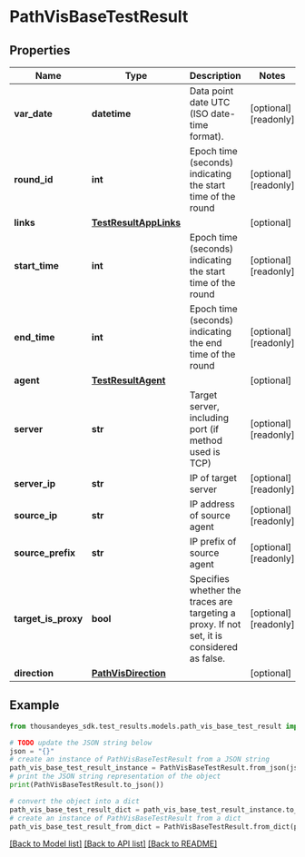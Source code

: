 # PathVisBaseTestResult


## Properties

Name | Type | Description | Notes
------------ | ------------- | ------------- | -------------
**var_date** | **datetime** | Data point date UTC (ISO date-time format). | [optional] [readonly] 
**round_id** | **int** | Epoch time (seconds) indicating the start time of the round | [optional] [readonly] 
**links** | [**TestResultAppLinks**](TestResultAppLinks.md) |  | [optional] 
**start_time** | **int** | Epoch time (seconds) indicating the start time of the round | [optional] [readonly] 
**end_time** | **int** | Epoch time (seconds) indicating the end time of the round | [optional] [readonly] 
**agent** | [**TestResultAgent**](TestResultAgent.md) |  | [optional] 
**server** | **str** | Target server, including port (if method used is TCP) | [optional] [readonly] 
**server_ip** | **str** | IP of target server | [optional] [readonly] 
**source_ip** | **str** | IP address of source agent | [optional] [readonly] 
**source_prefix** | **str** | IP prefix of source agent | [optional] [readonly] 
**target_is_proxy** | **bool** | Specifies whether the traces are targeting a proxy. If not set, it is considered as false. | [optional] [readonly] 
**direction** | [**PathVisDirection**](PathVisDirection.md) |  | [optional] 

## Example

```python
from thousandeyes_sdk.test_results.models.path_vis_base_test_result import PathVisBaseTestResult

# TODO update the JSON string below
json = "{}"
# create an instance of PathVisBaseTestResult from a JSON string
path_vis_base_test_result_instance = PathVisBaseTestResult.from_json(json)
# print the JSON string representation of the object
print(PathVisBaseTestResult.to_json())

# convert the object into a dict
path_vis_base_test_result_dict = path_vis_base_test_result_instance.to_dict()
# create an instance of PathVisBaseTestResult from a dict
path_vis_base_test_result_from_dict = PathVisBaseTestResult.from_dict(path_vis_base_test_result_dict)
```
[[Back to Model list]](../README.md#documentation-for-models) [[Back to API list]](../README.md#documentation-for-api-endpoints) [[Back to README]](../README.md)



